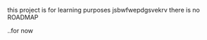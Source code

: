 this project is for learning purposes jsbwfwepdgsvekrv there is no ROADMAP


























..for now
